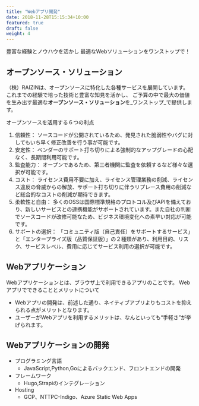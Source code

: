 ```yaml
---
title: "Webアプリ開発"
date: 2018-11-28T15:15:34+10:00
featured: true
draft: false
weight: 4
---
```


豊富な経験とノウハウを活かし
最適なWebソリューションをワンストップで！  

## オープンソース・ソリューション

（株）RAIZINは、オープンソースに特化した各種サービスを展開しています。
これまでの経験で培った技術と豊富な知見を活かし、
ご予算の中で最大の価値を生み出す最適な**オープンソース・ソリューション**を_ワンストップ_で提供します。

オープンソースを活用する６つの利点

1. 信頼性：	ソースコードが公開されているため、発見された脆弱性やバグに対してもいち早く修正改善を行う事が可能です。
2. 安定性：	ベンダーのサポート打ち切りによる強制的なアップグレードの心配なく、長期間利用可能です。
3. 監査能力：	オープンであるため、第三者機関に監査を依頼するなど様々な選択が可能です。
4. コスト：	ライセンス費用不要に加え、ライセンス管理業務の削減、ライセンス違反の脅威からの解放、サポート打ち切りに伴うリプレース費用の削減など総合的なコストの削減が期待できます。
5. 柔軟性と自由：	多くのOSSは国際標準規格のプロトコル及びAPIを備えており、新しいサービスとの連携機能がサポートされています。また自社の判断でソースコードが改修可能なため、ビジネス環境変化への素早い対応が可能です。
6. サポートの選択：	「コミュニティ版（自己責任）をサポートするサービス」と「エンタープライズ版（品質保証版）」の２種類があり、利用目的、リスク、サービスレベル、費用に応じてサービス利用の選択が可能です。

## Webアプリケーション

Webアプリケーションとは、ブラウザ上で利用できるアプリのことです。
Webアプリでできることとメリットについて
- Webアプリの開発は、前述した通り、ネイティブアプリよりもコストを抑えられる点がメリットとなります。
- ユーザーがWebアプリを利用するメリットは、なんといっても“手軽さ”が挙げられます。

## Webアプリケーションの開発
- プログラミング言語
    - JavaScript,Python,Goによるバックエンド、フロントエンドの開発
- フレームワーク
    - Hugo,Strapiのインテグレーション
- Hosting
    - GCP、NTTPC-Indigo、Azure Static Web Apps